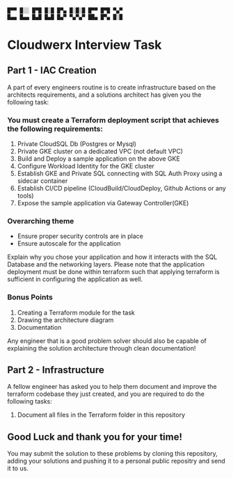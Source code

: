```bash

█▀▀ █░░ █▀█ █░█ █▀▄ █░█░█ █▀▀ █▀█ ▀▄▀
█▄▄ █▄▄ █▄█ █▄█ █▄▀ ▀▄▀▄▀ ██▄ █▀▄ █░█
```
# Cloudwerx Interview Task

## Part 1 - IAC Creation

A part of every engineers routine is to create infrastructure based on the architects requirements, and a solutions architect has given you the following task:
### You must create a Terraform deployment script that achieves the following requirements:

1. Private CloudSQL Db (Postgres or Mysql)
2. Private GKE cluster on a dedicated VPC (not default VPC)
3. Build and Deploy a sample application on the above GKE
4. Configure Workload Identity for the GKE cluster
5. Establish GKE and Private SQL connecting with SQL Auth Proxy using a sidecar container
6. Establish CI/CD pipeline (CloudBuild/CloudDeploy, Github Actions or any tools)
7. Expose the sample application via Gateway Controller(GKE)

### Overarching theme

* Ensure proper security controls are in place
* Ensure autoscale for the application

Explain why you chose your application and how it interacts with the SQL Database and the networking layers. Please note that the application deployment must be done within terraform such that applying terraform is sufficient in configuring the application as well.


### Bonus Points

1. Creating a Terraform module for the task
2. Drawing the architecture diagram
3. Documentation

Any engineer that is a good problem solver should also be capable of explaining the solution architecture through clean documentation!

## Part 2 - Infrastructure 

A fellow engineer has asked you to help them document and improve the terraform codebase they just created, and you are required to do the following tasks:

1. Document all files in the Terraform folder in this repository

## Good Luck and thank you for your time!

You may submit the solution to these problems by cloning this repository, adding your solutions and pushing it to a personal public repositry and send it to us.